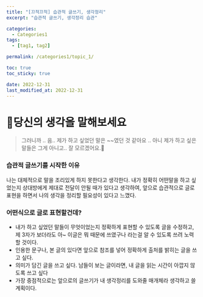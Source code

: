 ```yaml
---
title: "[끄적끄적] 습관적 글쓰기, 생각정리"
excerpt: "습관적 글쓰기, 생각정리 습관"

categories:
  - Categories1
tags:
  - [tag1, tag2]

permalink: /categories1/topic_1/

toc: true
toc_sticky: true

date: 2022-12-31
last_modified_at: 2022-12-31
---
```


# 💭당신의 생각을 말해보세요
> 그러니까 .. 음.. 제가 하고 싶었던 말은 ~~였던 것 같아요 .. 아니 제가 하고 싶은 말들은 그게 아니고.. 잘 모르겠어요.🤢

### 습관적 글쓰기를 시작한 이유
나는 대체적으로 말을 조리있게 하지 못한다고 생각한다. 내가 정확히 어떤말을 하고 싶었는지 상대방에게 제대로 전달이 안될 때가 있다고 생각하여, 앞으로 습관적으로 글로 표현을 하면서 나의 생각을 정리할 필요성이 있다고 느꼈다. 

### 어떤식으로 글로 표현할건데?
- 내가 하고 싶었던 말들이 무엇이었는지 정확하게 표현할 수 있도록 글을 수정하고, 제 3자가 보더라도 아~ 이글은 뭐 때문에 쓰였구나 라는걸 알 수 있도록 쓰려 노력할 것이다.
- 인용한 문구나, 본 글의 있다면 앞으로 참조를 넣어 정확하게 출처를 밝히는 글을 쓰고 싶다.
- 의미가 담긴 글을 쓰고 싶다. 남들이 보는 글이라면, 내 글을 읽는 시간이 아깝지 않도록 쓰고 싶다
- 가장 중점적으로는 앞으로의 글쓰기가 내 생각정리를 도와줄 매개체라 생각하고 쓸 계획이다.
